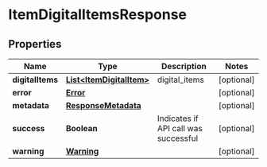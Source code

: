 

# ItemDigitalItemsResponse


## Properties

| Name | Type | Description | Notes |
|------------ | ------------- | ------------- | -------------|
|**digitalItems** | [**List&lt;ItemDigitalItem&gt;**](ItemDigitalItem.md) | digital_items |  [optional] |
|**error** | [**Error**](Error.md) |  |  [optional] |
|**metadata** | [**ResponseMetadata**](ResponseMetadata.md) |  |  [optional] |
|**success** | **Boolean** | Indicates if API call was successful |  [optional] |
|**warning** | [**Warning**](Warning.md) |  |  [optional] |



